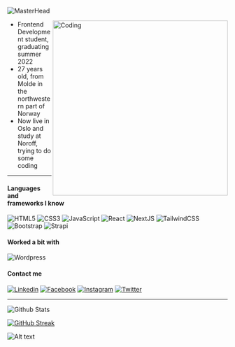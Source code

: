 ![MasterHead](https://user-images.githubusercontent.com/69841820/148526679-31ea7941-68cc-4193-b082-93b449cb6dfd.png)

<img align="right" alt="Coding" width="400" src="https://media2.giphy.com/media/26tn33aiTi1jkl6H6/giphy.gif?cid=790b7611b6bcb5ee51dcc7679d45174d9b63284b066e92ae&rid=giphy.gif&ct=g">

- Frontend Development student, graduating summer 2022
- 27 years old, from Molde in the northwestern part of Norway
- Now live in Oslo and study at Noroff, trying to do some coding

---

#### Languages and frameworks I know

![HTML5](https://img.shields.io/badge/HTML5-E34F26?style=for-the-badge&logo=html5&logoColor=white)
![CSS3](https://img.shields.io/badge/CSS3-1572B6?style=for-the-badge&logo=css3&logoColor=white)
![JavaScript](https://img.shields.io/badge/JavaScript-323330?style=for-the-badge&logo=javascript&logoColor=F7DF1E)
![React](https://img.shields.io/badge/react-%2320232a.svg?style=for-the-badge&logo=react&logoColor=%2361DAFB)
![NextJS](https://img.shields.io/badge/next.js-000000?style=for-the-badge&logo=nextdotjs&logoColor=white)
![TailwindCSS](https://img.shields.io/badge/Tailwind_CSS-38B2AC?style=for-the-badge&logo=tailwind-css&logoColor=white)
![Bootstrap](https://img.shields.io/badge/bootstrap-%23563D7C.svg?style=for-the-badge&logo=bootstrap&logoColor=white)
![Strapi](https://img.shields.io/badge/strapi-%232E7EEA.svg?style=for-the-badge&logo=strapi&logoColor=white)

#### Worked a bit with

![Wordpress](https://img.shields.io/badge/-Wordpress-black?style=for-the-badge&logo=wordpress&logoColor=blue)

#### Contact me

[![Linkedin](https://img.shields.io/badge/-Linkedin-black?style=for-the-badge&logo=linkedin&logoColor=blue&link=https://www.linkedin.com/in/martin-bols%C3%B8nes-5973941b5/)](https://www.linkedin.com/in/martin-bols%C3%B8nes-5973941b5/)
[![Facebook](https://img.shields.io/badge/-Facebook-black?style=for-the-badge&logo=facebook&link=https://www.facebook.com/martin.bolsnes/)](https://www.facebook.com/martin.bolsnes/)
[![Instagram](https://img.shields.io/badge/-Instagram-black?style=for-the-badge&logo=instagram&link=https://www.instagram.com/martinbolsnes/)](https://www.instagram.com/martinbolsnes/)
[![Twitter](https://img.shields.io/badge/-Twitter-black?style=for-the-badge&logo=twitter&link=https://twitter.com/martinbolsnes)](https://twitter.com/martinbolsnes)

---

![Github Stats](https://github-readme-stats.vercel.app/api?username=martinbolsnes&count_private=true&show_icons=true&include_all_commits=true&theme=dark)

[![GitHub Streak](http://github-readme-streak-stats.herokuapp.com?user=martinbolsnes&theme=dark&hide_border=true&fire=0CA3E2)](https://git.io/streak-stats)

![Alt text](https://spotify-recently-played-readme.vercel.app/api?user=martinbolsnes)

<!--
**martinbolsnes/martinbolsnes** is a ✨ _special_ ✨ repository because its `README.md` (this file) appears on your GitHub profile.

Here are some ideas to get you started:

- 🔭 I’m currently working on ...
- 🌱 I’m currently learning ...
- 👯 I’m looking to collaborate on ...
- 🤔 I’m looking for help with ...
- 💬 Ask me about ...
- 📫 How to reach me: ...
- 😄 Pronouns: ...
- ⚡ Fun fact: ...
-->
